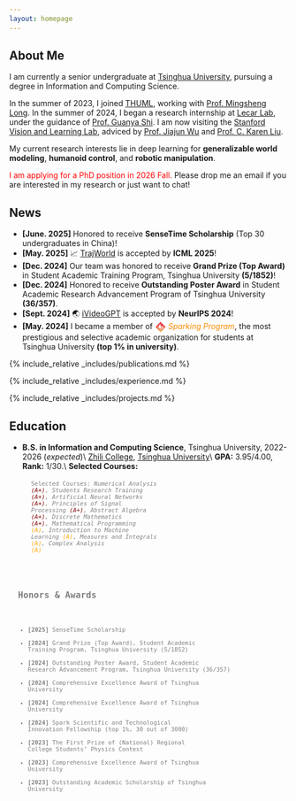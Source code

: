 ```yaml
---
layout: homepage
---
```


## About Me

I am currently a senior undergraduate at [Tsinghua University](https://www.tsinghua.edu.cn/en/), pursuing a degree in Information and Computing Science.

In the summer of 2023, I joined [THUML](https://github.com/thuml), working with [Prof. Mingsheng Long](http://ise.thss.tsinghua.edu.cn/~mlong/). In the summer of 2024, I began a research internship at [Lecar Lab](https://lecar-lab.github.io/), under the guidance of [Prof. Guanya Shi](https://www.gshi.me/). I am now visiting the [Stanford Vision and Learning Lab](https://svl.stanford.edu/), adviced by [Prof. Jiajun Wu](https://jiajunwu.com/) and [Prof. C. Karen Liu](https://engineering.stanford.edu/people/karen-liu).

My current research interests lie in deep learning for **generalizable world modeling**, **humanoid control**, and **robotic manipulation**.

<span style="color:red">I am applying for a PhD position in 2026 Fall.</span> Please drop me an email if you are interested in my research or just want to chat!

## News
- **[June. 2025]** Honored to receive **SenseTime Scholarship** (Top 30 undergraduates in China)!
- **[May. 2025]** 📈 [TrajWorld](https://arxiv.org/abs/2502.01366) is accepted by **ICML 2025**!
- **[Dec. 2024]** Our team was honored to receive **Grand Prize (Top Award)** in Student Academic Training Program, Tsinghua University **(5/1852)**!
- **[Dec. 2024]** Honored to receive **Outstanding Poster Award** in Student Academic Research Advancement Program of Tsinghua University **(36/357)**.
- **[Sept. 2024]** 🌏 [iVideoGPT](https://thuml.github.io/iVideoGPT/) is accepted by **NeurIPS 2024**!
- **[May. 2024]** I became a member of <img src="/assets/img/spark.png" width="20" height="20" style="vertical-align: text-top; margin-right: 0px"> <span style="color: #FF8C00">_Sparking Program_</span>, the most prestigious and selective academic organization for students at Tsinghua University **(top 1% in university)**.

{% include_relative _includes/publications.md %}

{% include_relative _includes/experience.md %}

{% include_relative _includes/projects.md %}

## Education

- **B.S. in Information and Computing Science**, Tsinghua University, 2022-2026 (_expected_)\\
    [Zhili College](https://www.zlc.tsinghua.edu.cn/), [Tsinghua University](https://www.tsinghua.edu.cn/en/)\\
    **GPA:** 3.95/4.00, **Rank:** 1/30.\\
    **Selected Courses:** <code style="font-size: 0.75em; display: block; margin-left: 1.5em; margin-top: 0.5em; color: gray;">
    Selected Courses: _Numerical Analysis <span style="color: Maroon;">(A+)</span>, Students Research Training <span style="color: Maroon;">(A+)</span>, Artificial Neural Networks <span style="color: Maroon;">(A+)</span>, Principles of Signal Processing <span style="color: Maroon;">(A+)</span>, Abstract Algebra <span style="color: Maroon;">(A+)</span>, Discrete Mathematics <span style="color: Maroon;">(A+)</span>, Mathematical Programming <span style="color: orange;">(A)</span>, Introduction to Machine Learning <span style="color: orange;">(A)</span>, Measures and Integrals <span style="color: orange;">(A)</span>, Complex Analysis <span style="color: orange;">(A)</span>_

## Honors & Awards 
- **[2025]** SenseTime Scholarship
- **[2024]** Grand Prize (Top Award), Student Academic Training Program, Tsinghua University (5/1852)
- **[2024]** Outstanding Poster Award, Student Academic Research Advancement Program, Tsinghua University (36/357)
- **[2024]** Comprehensive Excellence Award of Tsinghua University
- **[2024]** Comprehensive Excellence Award of Tsinghua University
- **[2024]** Spark Scientific and Technological Innovation Fellowship (top 1%, 30 out of 3000) 
- **[2023]** The First Prize of (National) Regional College Students’ Physics Contest
- **[2023]** Comprehensive Excellence Award of Tsinghua University
- **[2023]** Outstanding Academic Scholarship of Tsinghua University
